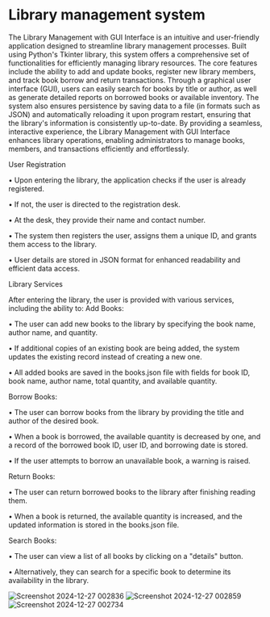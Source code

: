 # Library management system 


The Library Management with GUI Interface is an intuitive and user-friendly application designed to streamline library management processes. Built using Python's Tkinter library, this system offers a comprehensive set of functionalities for efficiently managing library resources. The core features include the ability to add and update books, register new library members, and track book borrow and return transactions. Through a graphical user interface (GUI), users can easily search for books by title or author, as well as generate detailed reports on borrowed books or available inventory. The system also ensures persistence by saving data to a file (in formats such as JSON) and automatically reloading it upon program restart, ensuring that the library's information is consistently up-to-date. By providing a seamless, interactive experience, the Library Management with GUI Interface enhances library operations, enabling administrators to manage books, members, and transactions efficiently and effortlessly.


User Registration

•	Upon entering the library, the application checks if the user is already registered.

•	If not, the user is directed to the registration desk.

•	At the desk, they provide their name and contact number.

•	The system then registers the user, assigns them a unique ID, and grants them access to the library.

•	User details are stored in JSON format for enhanced readability and efficient data access.

Library Services

After entering the library, the user is provided with various services, including the ability to:
Add Books:

•	The user can add new books to the library by specifying the book name, author name, and quantity.

•	If additional copies of an existing book are being added, the system updates the existing record instead of creating a new one.

•	All added books are saved in the books.json file with fields for book ID, book name, author name, total quantity, and available quantity.

Borrow Books:

•	The user can borrow books from the library by providing the title and author of the desired book.

•	When a book is borrowed, the available quantity is decreased by one, and a record of the borrowed book ID, user ID, and borrowing date is stored.

•	If the user attempts to borrow an unavailable book, a warning is raised.

Return Books:

•	The user can return borrowed books to the library after finishing reading them.

•	When a book is returned, the available quantity is increased, and the updated information is stored in the books.json file.

Search Books:

•	The user can view a list of all books by clicking on a "details" button.

•	Alternatively, they can search for a specific book to determine its availability in the library.



![Screenshot 2024-12-27 002836](https://github.com/user-attachments/assets/9bd76779-5cf5-4a6c-84f5-96947d0ab2a0)
![Screenshot 2024-12-27 002859](https://github.com/user-attachments/assets/7e3afd82-8c07-466b-8572-6d944b2c9db4)
![Screenshot 2024-12-27 002734](https://github.com/user-attachments/assets/e8ba505f-165f-412f-8cad-8f18a189ca4a)

